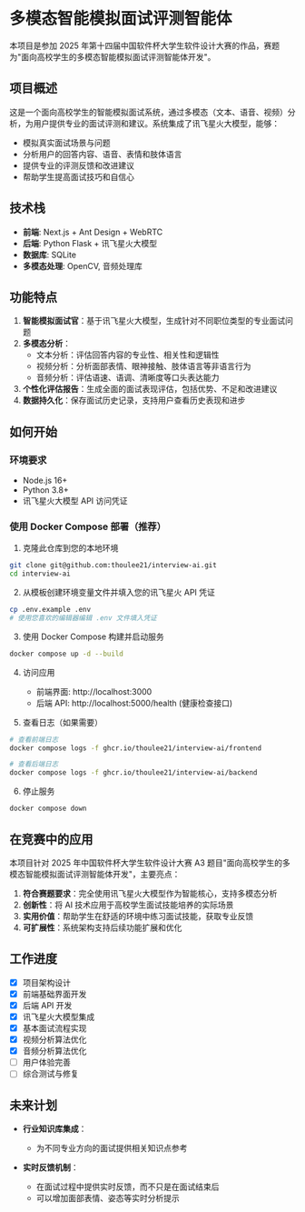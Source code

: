 # 多模态智能模拟面试评测智能体

本项目是参加 2025 年第十四届中国软件杯大学生软件设计大赛的作品，赛题为"面向高校学生的多模态智能模拟面试评测智能体开发"。

## 项目概述

这是一个面向高校学生的智能模拟面试系统，通过多模态（文本、语音、视频）分析，为用户提供专业的面试评测和建议。系统集成了讯飞星火大模型，能够：

- 模拟真实面试场景与问题
- 分析用户的回答内容、语音、表情和肢体语言
- 提供专业的评测反馈和改进建议
- 帮助学生提高面试技巧和自信心

## 技术栈

- **前端**: Next.js + Ant Design + WebRTC
- **后端**: Python Flask + 讯飞星火大模型
- **数据库**: SQLite
- **多模态处理**: OpenCV, 音频处理库

## 功能特点

1. **智能模拟面试官**：基于讯飞星火大模型，生成针对不同职位类型的专业面试问题
2. **多模态分析**：
   - 文本分析：评估回答内容的专业性、相关性和逻辑性
   - 视频分析：分析面部表情、眼神接触、肢体语言等非语言行为
   - 音频分析：评估语速、语调、清晰度等口头表达能力
3. **个性化评估报告**：生成全面的面试表现评估，包括优势、不足和改进建议
4. **数据持久化**：保存面试历史记录，支持用户查看历史表现和进步

## 如何开始

### 环境要求

- Node.js 16+
- Python 3.8+
- 讯飞星火大模型 API 访问凭证

### 使用 Docker Compose 部署（推荐）

1. 克隆此仓库到您的本地环境

```bash
git clone git@github.com:thoulee21/interview-ai.git
cd interview-ai
```

2. 从模板创建环境变量文件并填入您的讯飞星火 API 凭证

```bash
cp .env.example .env
# 使用您喜欢的编辑器编辑 .env 文件填入凭证
```

3. 使用 Docker Compose 构建并启动服务

```bash
docker compose up -d --build
```

4. 访问应用

   - 前端界面: http://localhost:3000
   - 后端 API: http://localhost:5000/health (健康检查接口)

5. 查看日志（如果需要）

```bash
# 查看前端日志
docker compose logs -f ghcr.io/thoulee21/interview-ai/frontend

# 查看后端日志
docker compose logs -f ghcr.io/thoulee21/interview-ai/backend
```

6. 停止服务

```bash
docker compose down
```

## 在竞赛中的应用

本项目针对 2025 年中国软件杯大学生软件设计大赛 A3 题目"面向高校学生的多模态智能模拟面试评测智能体开发"，主要亮点：

1. **符合赛题要求**：完全使用讯飞星火大模型作为智能核心，支持多模态分析
2. **创新性**：将 AI 技术应用于高校学生面试技能培养的实际场景
3. **实用价值**：帮助学生在舒适的环境中练习面试技能，获取专业反馈
4. **可扩展性**：系统架构支持后续功能扩展和优化

## 工作进度

- [x] 项目架构设计
- [x] 前端基础界面开发
- [x] 后端 API 开发
- [x] 讯飞星火大模型集成
- [x] 基本面试流程实现
- [x] 视频分析算法优化
- [x] 音频分析算法优化
- [ ] 用户体验完善
- [ ] 综合测试与修复

## 未来计划

- **行业知识库集成**：
  - 为不同专业方向的面试提供相关知识点参考

- **实时反馈机制**：
  - 在面试过程中提供实时反馈，而不只是在面试结束后
  - 可以增加面部表情、姿态等实时分析提示
